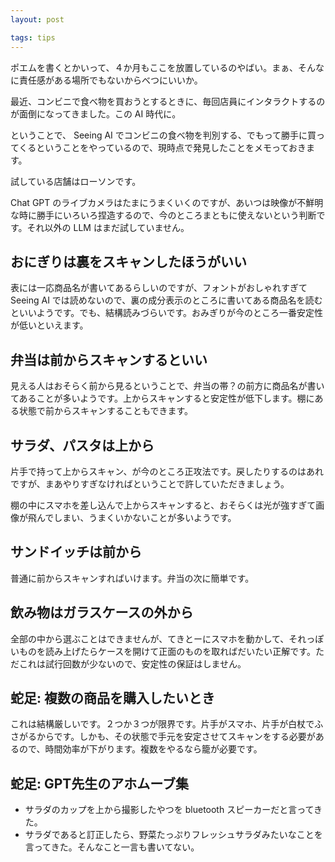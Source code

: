 ```yaml
---
layout: post

tags: tips
---
```


ポエムを書くとかいって、４か月もここを放置しているのやばい。まぁ、そんなに責任感がある場所でもないからべつにいいか。

最近、コンビニで食べ物を買おうとするときに、毎回店員にインタラクトするのが面倒になってきました。この AI 時代に。

ということで、 Seeing AI でコンビニの食べ物を判別する、でもって勝手に買ってくるということをやっているので、現時点で発見したことをメモっておきます。

試している店舗はローソンです。

Chat GPT のライブカメラはたまにうまくいくのですが、あいつは映像が不鮮明な時に勝手にいろいろ捏造するので、今のところまともに使えないという判断です。それ以外の LLM はまだ試していません。

## おにぎりは裏をスキャンしたほうがいい

表には一応商品名が書いてあるらしいのですが、フォントがおしゃれすぎて Seeing AI では読めないので、裏の成分表示のところに書いてある商品名を読むといいようです。でも、結構読みづらいです。おみぎりが今のところ一番安定性が低いといえます。

## 弁当は前からスキャンするといい

見える人はおそらく前から見るということで、弁当の帯？の前方に商品名が書いてあることが多いようです。上からスキャンすると安定性が低下します。棚にある状態で前からスキャンすることもできます。

## サラダ、パスタは上から

片手で持って上からスキャン、が今のところ正攻法です。戻したりするのはあれですが、まあやりすぎなければということで許していただきましょう。

棚の中にスマホを差し込んで上からスキャンすると、おそらくは光が強すぎて画像が飛んでしまい、うまくいかないことが多いようです。

## サンドイッチは前から

普通に前からスキャンすればいけます。弁当の次に簡単です。

## 飲み物はガラスケースの外から

全部の中から選ぶことはできませんが、てきとーにスマホを動かして、それっぽいものを読み上げたらケースを開けて正面のものを取ればだいたい正解です。ただこれは試行回数が少ないので、安定性の保証はしません。

## 蛇足: 複数の商品を購入したいとき

これは結構厳しいです。２つか３つが限界です。片手がスマホ、片手が白杖でふさがるからです。しかも、その状態で手元を安定させてスキャンをする必要があるので、時間効率が下がります。複数をやるなら籠が必要です。

## 蛇足: GPT先生のアホムーブ集

- サラダのカップを上から撮影したやつを bluetooth スピーカーだと言ってきた。
- サラダであると訂正したら、野菜たっぷりフレッシュサラダみたいなことを言ってきた。そんなこと一言も書いてない。

